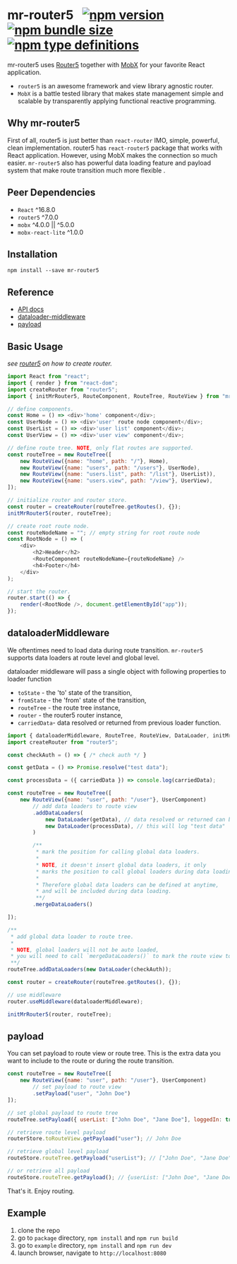# mr-router5 &nbsp; [![npm version](https://img.shields.io/npm/v/mr-router5)](https://www.npmjs.com/package/mr-router5) [![npm bundle size](https://img.shields.io/bundlephobia/min/mr-router5)](https://bundlephobia.com/result?p=mr-router5) [![npm type definitions](https://img.shields.io/npm/types/mr-router5)](https://www.npmjs.com/package/mr-router5)

mr-router5 uses [Router5](https://router5.js.org) together with [MobX](https://mobx.js.org) for your favorite React application.

- `router5` is an awesome framework and view library agnostic router.
- `MobX` is a battle tested library that makes state management simple and scalable by transparently applying functional reactive programming.


## Why mr-router5

First of all, router5 is just better than `react-router` IMO, simple, powerful, clean implementation. router5 has `react-router5` package that works with React application. However, using MobX makes the connection so much easier. `mr-router5` also has powerful data loading feature and payload system that make route transition much more flexible .


## Peer Dependencies

- `React` ^16.8.0
- `router5` ^7.0.0
- `mobx` ^4.0.0 || ^5.0.0
- `mobx-react-lite` ^1.0.0


## Installation
`npm install --save mr-router5`


## Reference

- [API docs](https://pzmosquito.github.io/mr-router5/)
- [dataloader-middleware](#dataloader)
- [payload](#payload)


## Basic Usage

*see [router5](https://router5.js.org/guides/defining-routes#adding-routes) on how to create router.*

```js
import React from "react";
import { render } from "react-dom";
import createRouter from "router5";
import { initMrRouter5, RouteComponent, RouteTree, RouteView } from "mr-router5";

// define components.
const Home = () => <div>'home' component</div>;
const UserNode = () => <div>'user' route node component</div>;
const UserList = () => <div>'user list' component</div>;
const UserView = () => <div>'user view' component</div>;

// define route tree. NOTE, only flat routes are supported.
const routeTree = new RouteTree([
    new RouteView({name: "home", path: "/"}, Home),
    new RouteView({name: "users", path: "/users"}, UserNode),
    new RouteView({name: "users.list", path: "/list"}, UserList)),
    new RouteView({name: "users.view", path: "/view"}, UserView),
]);

// initialize router and router store.
const router = createRouter(routeTree.getRoutes(), {});
initMrRouter5(router, routeTree);

// create root route node.
const routeNodeName = ""; // empty string for root route node
const RootNode = () => (
    <div>
        <h2>Header</h2>
        <RouteComponent routeNodeName={routeNodeName} />
        <h4>Footer</h4>
    </div>
);

// start the router.
router.start(() => {
    render(<RootNode />, document.getElementById("app"));
});
```
<a name="dataloader"></a>
## dataloaderMiddleware

We oftentimes need to load data during route transition. `mr-router5` supports data loaders at route level and global level.

 dataloader middleware will pass a single object with following properties to loader function
 - `toState` - the 'to' state of the transition,
 - `fromState` - the 'from' state of the transition,
 - `routeTree` - the route tree instance,
 - `router` - the router5 router instance,
 - `carriedData`- data resolved or returned from previous loader function.

```js
import { dataloaderMiddleware, RouteTree, RouteView, DataLoader, initMrRouter5 } from "mr-router5";
import createRouter from "router5";

const checkAuth = () => { /* check auth */ }

const getData = () => Promise.resolve("test data");

const processData = ({ carriedData }) => console.log(carriedData);

const routeTree = new RouteTree([
    new RouteView({name: "user", path: "/user"}, UserComponent)
        // add data loaders to route view
        .addDataLoaders(
            new DataLoader(getData), // data resolved or returned can be carried over to next data loader.
            new DataLoader(processData), // this will log "test data"
        )

        /**
         * mark the position for calling global data loaders.
         * 
         * NOTE, it doesn't insert global data loaders, it only 
         * marks the position to call global loaders during data loading.
         * 
         * Therefore global data loaders can be defined at anytime,
         * and will be included during data loading.
         **/
        .mergeDataLoaders()

]);

/**
 * add global data loader to route tree.
 * 
 * NOTE, global loaders will not be auto loaded,
 * you will need to call `mergeDataLoaders()` to mark the route view to load it.
 **/
routeTree.addDataLoaders(new DataLoader(checkAuth));

const router = createRouter(routeTree.getRoutes(), {});

// use middleware
router.useMiddleware(dataloaderMiddleware);

initMrRouter5(router, routeTree);
```

<a name="payload"></a>
## payload

You can set payload to route view or route tree. This is the extra data you want to include to the route or during the route transition.

```js
const routeTree = new RouteTree([
    new RouteView({name: "user", path: "/user"}, UserComponent)
        // set payload to route view
        .setPayload("user", "John Doe")
]);

// set global payload to route tree
routeTree.setPayload({ userList: ["John Doe", "Jane Doe"], loggedIn: true });

// retrieve route level payload
routerStore.toRouteView.getPayload("user"); // John Doe

// retrieve global level payload
routeStore.routeTree.getPayload("userList"); // ["John Doe", "Jane Doe"]

// or retrieve all payload
routeStore.routeTree.getPayload(); // {userList: ["John Doe", "Jane Doe"], loggedIn: true}
```

That's it. Enjoy routing.


## Example

1. clone the repo
1. go to `package` directory, `npm install` and `npm run build`
1. go to `example` directory, `npm install` and `npm run dev`
1. launch browser, navigate to `http://localhost:8080`
